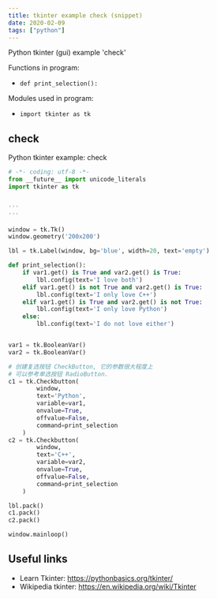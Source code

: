 ```yaml
---
title: tkinter example check (snippet)
date: 2020-02-09
tags: ["python"]
---
```

Python tkinter (gui) example 'check'

Functions in program: 
* `def print_selection():`

Modules used in program: 
* `import tkinter as tk`

## check

Python tkinter example: check

```python
# -*- coding: utf-8 -*-
from __future__ import unicode_literals
import tkinter as tk


'''
'''

window = tk.Tk()
window.geometry('200x200')

lbl = tk.Label(window, bg='blue', width=20, text='empty')

def print_selection():
	if var1.get() is True and var2.get() is True:
		lbl.config(text='I love both')
	elif var1.get() is not True and var2.get() is True:
		lbl.config(text='I only love C++')
	elif var1.get() is True and var2.get() is not True:
		lbl.config(text='I only love Python')
	else:
		lbl.config(text='I do not love either')


var1 = tk.BooleanVar()
var2 = tk.BooleanVar()

# 创建复选按钮 CheckButton, 它的参数很大程度上
# 可以参考单选按钮 RadioButton.
c1 = tk.Checkbutton(
		window,
		text='Python',
		variable=var1,
		onvalue=True,
		offvalue=False,
		command=print_selection
	)
c2 = tk.Checkbutton(
		window,
		text='C++',
		variable=var2,
		onvalue=True,
		offvalue=False,
		command=print_selection
	)

lbl.pack()
c1.pack()
c2.pack()

window.mainloop()

```

## Useful links

- Learn Tkinter: https://pythonbasics.org/tkinter/
- Wikipedia tkinter: https://en.wikipedia.org/wiki/Tkinter
